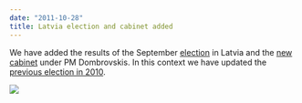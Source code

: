 ```yaml
---
date: "2011-10-28"
title: Latvia election and cabinet added
---
```


We have added the results of the September [election](http://dev.parlgov.org/data/lva/election-parliament/2011-09-17/) in Latvia and the [new cabinet](http://dev.parlgov.org/data/lva/cabinet-party/2011-10-25/) under PM Dombrovskis. In this context we have updated the [previous election in 2010](http://dev.parlgov.org/data/lva/election-parliament/2010-10-02/).

![](/images/parliament-scotland.jpg)
